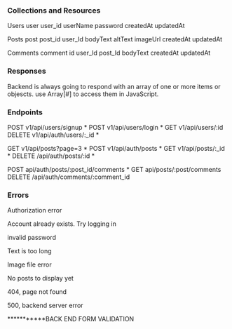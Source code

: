 ### Collections and Resources
Users
    user
        user_id
        userName
        password
        createdAt
        updatedAt



Posts
    post
        post_id
        user_Id
        bodyText
        altText
        imageUrl
        createdAt
        updatedAt


Comments
    comment
        id
        user_Id
        post_Id
        bodyText
        createdAt
        updatedAt


### Responses

Backend is always going to respond with an array of one or more items or objescts. use Array[#] to access them in JavaScript.


### Endpoints

POST  v1/api/users/signup                   <!-- creates new user  username | "post" object with fields "email" and "name" and "password" | -->*
POST v1/api/users/login                     <!-- logs user into their account | "post" object with fields "email" and "password" --> *
GET v1/api/users/:id                        <!-- Returns info about a single user -->
DELETE v1/api/auth/users/:_id               <!-- deletes user | token -->*

GET v1/api/posts?page=3                     <!-- Returns all posts in the database up to the limit set by pageNumber parameter and in increments of 10 posts per page-->*
POST v1/api/auth/posts                      <!-- creates a post | token, "post" object with fields "altText" and "bodyText", image field containing a file -->*
GET v1/api/posts/:_id                       <!-- returns specified post | "post" object with fields "userId" and "postId" -->*
DELETE /api/auth/posts/:id                  <!-- deletes post from database | "post" object with fields "user_id", post ID as URL param-->*

POST api/auth/posts/:post_id/comments       <!-- creates a new comment | token, "post" object with a "bodyText", post ID as url param -->*
GET api/posts/:post/comments                <!-- Returns all comments for a specified post -->
DELETE /api/auth/comments/:comment_id       <!-- deletes comment | token, "post" object with fields "commentId" -->
    


### Errors

Authorization error

Account already exists. Try logging in

invalid password

Text is too long

Image file error

No posts to display yet

404, page not found

500, backend server error

***********BACK END FORM VALIDATION
